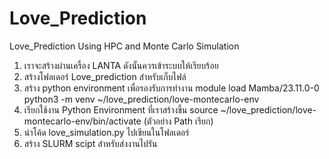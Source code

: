 # Love_Prediction
Love_Prediction Using HPC and Monte Carlo Simulation
1. เราจะสร้างผ่านเครื่อง LANTA ดังนั้นควรเข้าระบบให้เรียบร้อย
2. สร้างโฟลเดอร์ Love_prediction สำหรับเก็บไฟล์
3. สร้าง python environment เพื่อรองรับการทำงาน
   module load Mamba/23.11.0-0
   python3 -m venv ~/love_prediction/love-montecarlo-env
4. เรียกใช้งาน Python Environment ที่เราสร้างขึ้น
   source ~/love_prediction/love-montecarlo-env/bin/activate (ตัวอย่าง Path เรียก)
5. นำโค้ด love_simulation.py ไปเขียนในโฟลเดอร์
6. สร้าง SLURM scipt สำหรับส่งงานไปรัน
   
